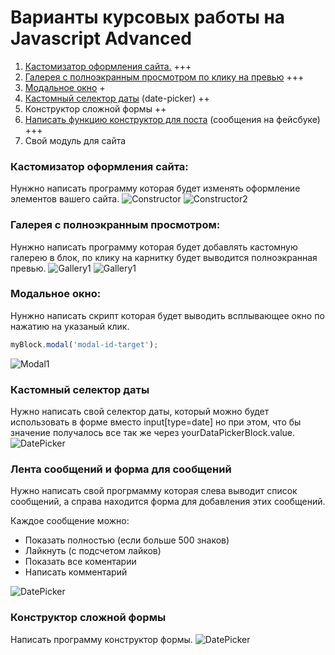 
# Варианты курсовых работы на Javascript Advanced

1. [Кастомизатор оформления сайта.](#markdown-header-_1) +++
2. [Галерея с полноэкранным просмотром по клику на превью](#markdown-header-_2) +++
3. [Модальное окно](#markdown-header-_3) +
4. [Кастомный селектор даты](#markdown-header-_4) (date-picker) ++
5. Конструктор сложной формы ++
6. [Написать функцию конструктор для поста](#markdown-header-_5) (сообщения на фейсбуке) +++
7. Свой модуль для сайта

### Кастомизатор оформления сайта:
Нунжно написать программу которая будет изменять оформление элементов вашего сайта.
![Constructor](/course_work/constructor1.jpg)
![Constructor2](/course_work/constructor2.jpg)

### Галерея с полноэкранным просмотром:
Нунжно написать программу которая будет добавлять кастомную галерею в
блок, по клику на карнитку будет выводится полноэкранная превью.
![Gallery1](/course_work/gallery1.jpg)
![Gallery1](/course_work/gallery2.jpg)

### Модальное окно:
Нунжно написать скрипт которая будет выводить всплывающее окно по нажатию на указаный клик.
```javascript
myBlock.modal('modal-id-target');
```
![Modal1](/course_work/modal1.jpg)

### Кастомный селектор даты
Нужно написать свой селектор даты, который можно будет использовать в форме вместо input[type=date] но при этом, что бы значение получалось все так же через yourDataPickerBlock.value.
![DatePicker](/course_work/datePicker.jpg)


### Лента сообщений и форма для сообщений
Нужно написать свой прогрмамму которая слева выводит список сообщений,
а справа находится форма для добавления этих сообщений.

Каждое сообщение можно:
* Показать полностью (если больше 500 знаков)
* Лайкнуть (с подсчетом лайков)
* Показать все коментарии
* Написать комментарий

![DatePicker](/course_work/newsFeed.jpg)

### Конструктор сложной формы
Написать программу конструктор формы.
![DatePicker](/course_work/formConstructor.jpg)
